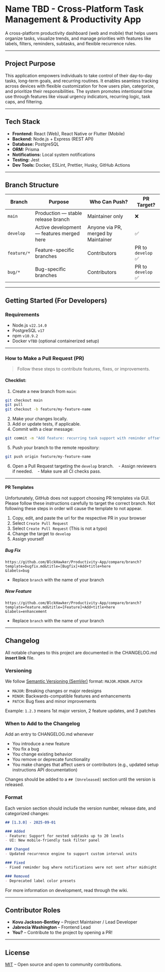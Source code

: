 # Name TBD - Cross-Platform Task Management & Productivity App

A cross-platform productivity dashboard (web and mobile) that helps users organize tasks, visualize trends, and manage priorities with features like labels, filters, reminders, subtasks, and flexible recurrence rules.

---

## Project Purpose

This application empowers individuals to take control of their day-to-day tasks, long-term goals, and recurring routines. It enables seamless tracking across devices with flexible customization for how users plan, categorize, and prioritize their responsibilities. The system promotes intentional time use through features like visual urgency indicators, recurring logic, task caps, and filtering.

---

## Tech Stack

- **Frontend:** React (Web), React Native or Flutter (Mobile)
- **Backend:** Node.js + Express (REST API)
- **Database:** PostgreSQL
- **ORM:** Prisma
- **Notifications:** Local system notifications
- **Testing:** Jest
- **Dev Tools:** Docker, ESLint, Prettier, Husky, GitHub Actions

---

## Branch Structure

| Branch      | Purpose                                   | Who Can Push?                       | PR Target?        |
| ----------- | ----------------------------------------- | ----------------------------------- | ----------------- |
| `main`      | Production — stable release branch        | Maintainer only                     | ❌                 |
| `develop`   | Active development — features merged here | Anyone via PR, merged by Maintainer | ✅                 |
| `feature/*` | Feature-specific branches                 | Contributors                        | PR to `develop` ✅ |
| `bug/*`     | Bug-specific branches                     | Contributors                        | PR to `develop` ✅ |

---

## Getting Started (For Developers)

### Requirements

- Node.js `v22.14.0`
- PostgreSQL `v17`
- npm `v10.9.2`
- Docker v`TBD` (optional containerized setup)

---

### How to Make a Pull Request (PR)

> Follow these steps to contribute features, fixes, or improvements.
#### Checklist:
1. Create a new branch from `main`:

```bash
git checkout main
git pull
git checkout -b feature/my-feature-name
```

2. Make your changes locally.
3. Add or update tests, if applicable.
4. Commit with a clear message:

```bash
git commit -m "Add feature: recurring task support with reminder offsets"
```

5. Push your branch to the remote repository:

```bash
git push origin feature/my-feature-name
```

6. Open a Pull Request targeting the `develop` branch.
   - Assign reviewers if needed.
   - Make sure all CI checks pass.
---
#### PR Templates

Unfortunately, GitHub does not support choosing PR templates via GUI. Please follow these instructions carefully to target the correct branch. Not following these steps in order will cause the template to not appear.

1. Copy, edit, and paste the url for the respective PR in your browser
2. Select `Create Pull Request`
3. Select `Create Pull Request` (This is not a typo)
4. Change the target to `develop`
5. Assign yourself

##### Bug Fix
```
https://github.com/BlckHawker/Productivity-App/compare/branch?template=bugfix.md&title=[Bugfix]+Add+title+here
&labels=bug
```
- Replace `branch` with the name of your branch

##### New Feature
```
https://github.com/BlckHawker/Productivity-App/compare/branch?template=feature.md&title=[Feature]+Add+title+here
&labels=enhancement
```
- Replace `branch` with the name of your branch
---
## Changelog
All notable changes to this project are documented in the CHANGELOG.md **insert link** file.



### Versioning
We follow [Semantic Versioning (SemVer)](https://semver.org) format:
`MAJOR.MINOR.PATCH`

- `MAJOR`: Breaking changes or major redesigns
- `MINOR`: Backwards-compatible features and enhancements
- `PATCH`: Bug fixes and minor improvements

Example: `1.2.3` means 1st major version, 2 feature updates, and 3 patches

### When to Add to the Changelog
Add an entry to CHANGELOG.md whenever
- You introduce a new feature
- You fix a bug
- You change existing behavior
- You remove or deprecate functionality
- You make changes that affect users or contributors (e.g., updated setup instructions API documentation)

Changes should be added to a `## [Unreleased]` section until the version is released.

### Format
Each version section should include the version number, release date, and categorized changes:
```md
## [1.3.0] - 2025-09-01

### Added
- Feature: Support for nested subtasks up to 20 levels
- UI: New mobile-friendly task filter panel

### Changed
- Updated recurrence engine to support custom interval units

### Fixed
- Fixed reminder bug where notifications were not sent after midnight

### Removed
- Deprecated label color presets

```

For more information on development, read through the wiki.

---
## Contributor Roles
- **Kovu Jackson-Bentley** – Project Maintainer / Lead Developer  
- **Jabrecia Washington** – Frontend Lead
- **You?** – Contribute to the project by opening a PR!
---  
## License

[MIT](https://github.com/yourusername/taskflow/blob/main/LICENSE) – Open source and open to community contributions.